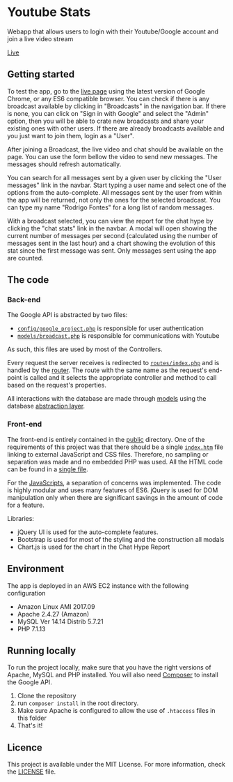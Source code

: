# Youtube Stats
Webapp that allows users to login with their Youtube/Google account and join a live video stream

[Live](http://www.rfapps.co/youtube_stats)

## Getting started
To test the app, go to the [live page](http://www.rfapps.co/youtube_stats) using the latest version of Google Chrome, or any ES6 compatible browser. You can check if there is any broadcast available by clicking in "Broadcasts" in the navigation bar. If there is none, you can click on "Sign in with Google" and select the "Admin" option, then you will be able to crate new broadcasts and share your existing ones with other users. If there are already broadcasts available and you just want to join them, login as a "User".

After joining a Broadcast, the live video and chat should be available on the page. You can use the form bellow the video to send new messages. The messages should refresh automatically.

You can search for all messages sent by a given user by clicking the "User messages" link in the navbar. Start typing a user name and select one of the options from the auto-complete. All messages sent by the user from within the app will be returned, not only the ones for the selected broadcast. You can type my name "Rodrigo Fontes" for a long list of random messages.

With a broadcast selected, you can view the report for the chat hype by clicking the "chat stats" link in the navbar. A modal will open showing the current number of messages per second (calculated using the number of messages sent in the last hour) and a chart showing the evolution of this stat since the first message was sent. Only messages sent using the app are counted.

## The code
### Back-end
The Google API is abstracted by two files:

* [`config/google_project.php`](./config/google_project.php) is responsible for user authentication
* [`models/broadcast.php`](./models/broadcast.php) is responsible for communications with Youtube

As such, this files are used by most of the Controllers.

Every request the server receives is redirected to [`routes/index.php`](./routes/index.php) and is handled by the [router](./routes/routes.php). The route with the same name as the request's end-point is called and it selects the appropriate controller and method to call based on the request's properties.

All interactions with the database are made through [models](./models) using the database [abstraction layer](./db/database.php).

### Front-end
The front-end is entirely contained in the [public](./public) directory. One of the requirements of this project was that there should be a single [`index.htm`](./public/index.html) file linking to external JavaScript and CSS files. Therefore, no sampling or separation was made and no embedded PHP was used. All the HTML code can be found in a [single file](./public/index.html).

For the [JavaScripts](./public/javascripts), a separation of concerns was implemented. The code is highly modular and uses many features of ES6. jQuery is used for DOM manipulation only when there are significant savings in the amount of code for a feature.

Libraries:
* jQuery UI is used for the auto-complete features.
* Bootstrap is used for most of the styling and the construction all modals
* Chart.js is used for the chart in the Chat Hype Report

## Environment
The app is deployed in an AWS EC2 instance with the following configuration
* Amazon Linux AMI 2017.09
* Apache 2.4.27 (Amazon)
* MySQL Ver 14.14 Distrib 5.7.21
* PHP 7.1.13

## Running locally
To run the project locally, make sure that you have the right versions of Apache, MySQL and PHP installed. You will also need [Composer](https://getcomposer.org) to install the Google API.
1. Clone the repository
2. run `composer install` in the root directory.
3. Make sure Apache is configured to allow the use of `.htaccess` files in this folder
4. That's it!

## Licence
This project is available under the MIT License. For more information, check the [LICENSE](./LICENSE) file.
